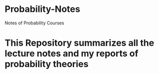 # Probability-Notes
Notes of Probability Courses


# This Repository summarizes all the lecture notes and my reports of probability theories

